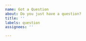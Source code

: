 ```yaml
---
name: Got a Question
about: Do you just have a question?
title: ''
labels: question
assignees: ''

---
```



